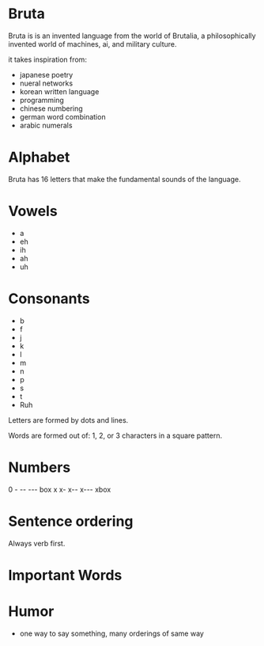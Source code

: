 # Bruta 

Bruta is is an invented language from the world of Brutalia, a philosophically invented world of machines, ai, and military culture.

it takes inspiration from:

* japanese poetry
* nueral networks
* korean written language
* programming
* chinese numbering
* german word combination
* arabic numerals

# Alphabet

Bruta has 16 letters that make the fundamental sounds of the language.

# Vowels
* a 
* eh 
* ih 
* ah 
* uh 

# Consonants
* b
* f
* j
* k
* l
* m
* n
* p
* s
* t
* Ruh

Letters are formed by dots and lines.

Words are formed out of: 1, 2, or 3 characters in a square pattern.

# Numbers

0 - -- --- box x x- x-- x--- xbox 

# Sentence ordering

Always verb first.

# Important Words

# Humor
* one way to say something, many orderings of same way

